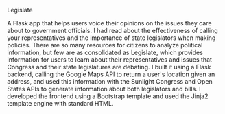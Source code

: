 Legislate

A Flask app that helps users voice their opinions on the issues they care about to government officials. 
I had read about the effectiveness of calling your representatives and the importance of state legislators when making policies.
There are so many resources for citizens to analyze political information, but few are as consolidated as Legislate, which provides information for users to learn about their representatives and issues that Congress and their state legislatures are debating.
I built it using a Flask backend, calling the Google Maps API to return a user's location given an address, and used this information with the Sunlight Congress and Open States APIs to generate information about both legislators and bills.
I developed the frontend using a Bootstrap template and used the Jinja2 template engine with standard HTML.

